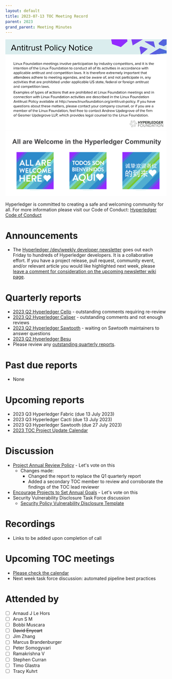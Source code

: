 ```yaml
---
layout: default
title: 2023-07-13 TOC Meeting Record
parent: 2023
grand_parent: Meeting Minutes
---
```

![Antitrust Policy Notice](../images/antitrust-policy-notice.png "Antitrust Policy Notice")
![All are Welcome in the Hyperledger Community](../images/all-are-welcome.png "All are Welcome in the Hyperledger Community")

Hyperledger is committed to creating a safe and welcoming community for all. For more information please visit our Code of Conduct: [Hyperledger Code of Conduct](https://toc.hyperledger.org/governing-documents/code-of-conduct.html)

# Announcements
* The [Hyperledger /dev/weekly developer newsletter](https://wiki.hyperledger.org/pages/viewpage.action?pageId=39618905) goes out each Friday to hundreds of Hyperledger developers. It is a collaborative effort. If you have a project release, pull request, community event, and/or relevant article you would like highlighted next week, please [leave a comment for consideration on the upcoming newsletter wiki page](https://wiki.hyperledger.org/display/DR/2023).

# Quarterly reports
* [2023 Q2 Hyperledger Cello](https://github.com/hyperledger/toc/pull/129) - outstanding comments requiring re-review
* [2023 Q2 Hyperledger Caliper](https://github.com/hyperledger/toc/pull/131) - outstanding comments and not enough reviews
* [2023 Q2 Hyperledger Sawtooth](https://github.com/hyperledger/toc/pull/128) - waiting on Sawtooth maintainers to answer questions
* [2023 Q2 Hyperledger Besu](https://github.com/hyperledger/toc/pull/133)
* Please review any [outstanding quarterly reports](https://github.com/hyperledger/toc/pulls?q=is%3Apr+is%3Aopen+label%3Aquarterly-report+user-review-requested%3A%40me).

# Past due reports
* None

# Upcoming reports
* 2023 Q3 Hyperledger Fabric (due 13 July 2023)
* 2023 Q3 Hyperledger Cacti (due 13 July 2023)
* 2023 Q3 Hyperledger Sawtooth (due 27 July 2023)
* [2023 TOC Project Update Calendar](../../project-reports/2023/2023-updates.md)

# Discussion
* [Project Annual Review Policy](https://github.com/hyperledger/toc/pull/123) - Let's vote on this
    * Changes made:
        * Changed the report to replace the Q1 quarterly report
        * Added a secondary TOC member to review and corroborate the findings of the TOC lead reviewer
* [Encourage Projects to Set Annual Goals](https://github.com/hyperledger/toc/pull/125) - Let's vote on this
* Security Vulnerability Disclosure Task Force discussion
    * [Security Policy Vulnerability Disclosure Template](https://docs.google.com/document/d/1ne2RISsvRpOzy4buL1WTvs3Wm1_Scc6_82hKHx60Chk/edit)

# Recordings
* Links to be added upon completion of call

# Upcoming TOC meetings
* [Please check the calendar](https://lists.hyperledger.org/g/toc/calendar)
* Next week task force discussion: automated pipeline best practices

# Attended by
* [ ] Arnaud J Le Hors
* [ ] Arun S M
* [ ] Bobbi Muscara
* [ ] ~~David Enyeart~~
* [ ] Jim Zhang
* [ ] Marcus Brandenburger
* [ ] Peter Somogyvari
* [ ] Ramakrishna V
* [ ] Stephen Curran
* [ ] Timo Glastra
* [ ] Tracy Kuhrt
